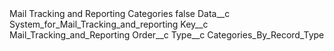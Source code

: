 <?xml version="1.0" encoding="UTF-8"?>
<CustomMetadata xmlns="http://soap.sforce.com/2006/04/metadata" xmlns:xsi="http://www.w3.org/2001/XMLSchema-instance" xmlns:xsd="http://www.w3.org/2001/XMLSchema">
    <label>Mail Tracking and Reporting Categories</label>
    <protected>false</protected>
    <values>
        <field>Data__c</field>
        <value xsi:type="xsd:string">System_for_Mail_Tracking_and_reporting</value>
    </values>
    <values>
        <field>Key__c</field>
        <value xsi:type="xsd:string">Mail_Tracking_and_Reporting</value>
    </values>
    <values>
        <field>Order__c</field>
        <value xsi:nil="true"/>
    </values>
    <values>
        <field>Type__c</field>
        <value xsi:type="xsd:string">Categories_By_Record_Type</value>
    </values>
</CustomMetadata>
